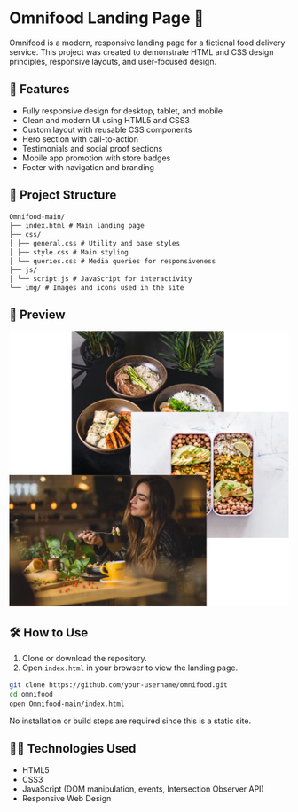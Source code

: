 # Omnifood Landing Page 🌱

Omnifood is a modern, responsive landing page for a fictional food delivery service. This project was created to demonstrate HTML and CSS design principles, responsive layouts, and user-focused design.

## 🚀 Features

- Fully responsive design for desktop, tablet, and mobile  
- Clean and modern UI using HTML5 and CSS3  
- Custom layout with reusable CSS components  
- Hero section with call-to-action  
- Testimonials and social proof sections  
- Mobile app promotion with store badges  
- Footer with navigation and branding  

## 📁 Project Structure

```
Omnifood-main/
├── index.html # Main landing page
├── css/
│ ├── general.css # Utility and base styles
│ ├── style.css # Main styling
│ └── queries.css # Media queries for responsiveness
├── js/
│ └── script.js # JavaScript for interactivity
└── img/ # Images and icons used in the site
```

## 📸 Preview

![Omnifood Screenshot](img/hero.png)

## 🛠️ How to Use

1. Clone or download the repository.  
2. Open `index.html` in your browser to view the landing page.

```bash
git clone https://github.com/your-username/omnifood.git
cd omnifood
open Omnifood-main/index.html
```

No installation or build steps are required since this is a static site.

## 🧑‍💻 Technologies Used

- HTML5  
- CSS3
- JavaScript (DOM manipulation, events, Intersection Observer API)
- Responsive Web Design  


